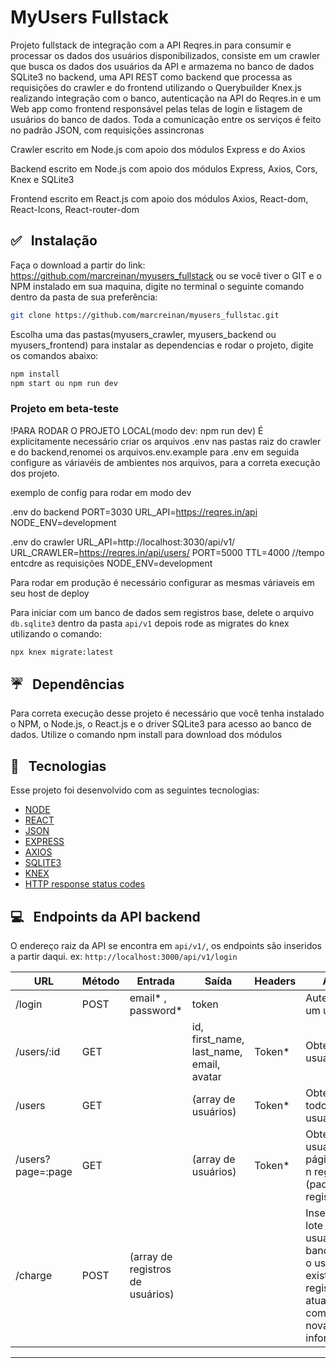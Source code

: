 # MyUsers Fullstack

Projeto fullstack de integração com a API Reqres.in para consumir e processar os dados dos usuários disponibilizados, consiste em um crawler que busca os dados dos usuários da API e armazema no banco de dados SQLite3 no backend, uma API REST como backend que processa as requisições do crawler e do frontend utilizando o Querybuilder Knex.js realizando integração com o banco, autenticação na API do Reqres.in e um Web app como frontend responsável pelas telas de login e listagem de usuários do banco de dados. Toda a comunicação entre os serviços é feito no padrão JSON, com requisições assincronas

Crawler escrito em Node.js com apoio dos módulos Express e do Axios

Backend escrito em Node.js com apoio dos módulos Express, Axios, Cors, Knex e SQLite3

Frontend escrito em React.js com apoio dos módulos Axios, React-dom, React-Icons, React-router-dom


## ✅   Instalação

Faça o download a partir do link: https://github.com/marcreinan/myusers_fullstack ou se você tiver o GIT e o NPM instalado em sua maquina, digite no terminal o seguinte comando dentro da pasta de sua preferência:
```bash
git clone https://github.com/marcreinan/myusers_fullstac.git
```
Escolha uma das pastas(myusers_crawler, myusers_backend ou myusers_frontend) para instalar as dependencias e rodar o projeto, digite os comandos abaixo: 
```bash
npm install
npm start ou npm run dev
```

### Projeto em beta-teste

!PARA RODAR O PROJETO LOCAL(modo dev: npm run dev) É explicitamente necessário criar os arquivos .env nas pastas raiz do crawler e do backend,renomei os arquivos.env.example para .env  em seguida configure as váriavéis de ambientes nos arquivos, para a correta execução dos projeto. 

exemplo de config para rodar em modo dev

.env do backend
PORT=3030
URL_API=https://reqres.in/api
NODE_ENV=development

.env do crawler
URL_API=http://localhost:3030/api/v1/
URL_CRAWLER=https://reqres.in/api/users/
PORT=5000
TTL=4000 //tempo entcdre as requisições
NODE_ENV=development

Para rodar em produção é necessário configurar as mesmas váriaveis em seu host de deploy

Para iniciar com um banco de dados sem registros base, delete o arquivo ```db.sqlite3``` dentro da pasta ```api/v1``` depois rode as migrates do knex utilizando o comando:
```bash
npx knex migrate:latest
```

## ☔   Dependências 

Para correta execução desse projeto é necessário que você tenha instalado o NPM, o Node.js, o React.js e o driver SQLite3 para acesso ao banco de dados. Utilize o comando npm install para download dos módulos

## 🚀   Tecnologias

Esse projeto foi desenvolvido com as seguintes tecnologias:

- [NODE](https://nodejs.org)
- [REACT](https://pt-br.reactjs.org/)
- [JSON](https://www.json.org)
- [EXPRESS](https://expressjs.com/pt-br/)
- [AXIOS](https://github.com/axios/axios)
- [SQLITE3](https://www.sqlite.org/index.html)
- [KNEX](http://knexjs.org)
- [HTTP response status codes](https://developer.mozilla.org/en-US/docs/Web/HTTP/Status)

## 💻   Endpoints da API backend

O endereço raiz da API se encontra em ```api/v1/```, os endpoints são inseridos a partir daqui. ex: ```http://localhost:3000/api/v1/login```

| URL   | Método | Entrada | Saída | Headers | Ação|
|-------|--------|---------|-------|---------|-----|
|/login |POST|email* , password*|token||Autentica um usuário |
|/users/:id|GET|   |id, first_name, last_name, email, avatar|Token* |Obtém um usuário|
|/users|GET|   |(array de usuários)|Token* |Obtém todos os usuários
|/users?page=:page|GET|   |(array de usuários)|Token* |Obtém os usuários em páginas de n registros (padrão 2 registros)
|/charge|POST|(array de registros de usuários)|||Insere um lote de usuários no banco, caso o usuário já exista, o registro é atualizado com as novas informações

---
